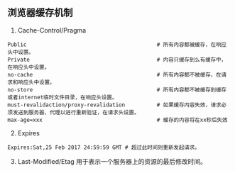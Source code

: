 ## 浏览器缓存机制
1. Cache-Control/Pragma
```
Public                                         # 所有内容都被缓存，在响应头中设置。
Private                                        # 内容只缓存到么有缓存中，在响应头中设置。
no-cache                                       # 所有内容都不被缓存，在请求和响应头中设置。
no-store                                       # 所有内容都不被缓存到缓存或者internet临时文件目录，在响应头设置。
must-revalidaction/proxy-revalidation          # 如果缓存内容失效，请求必须发送到服务器、代理以进行重新验证，在请求头设置。
max-age=xxx                                    # 缓存的内容将在xx秒后失效
```

2. Expires
```
Expires:Sat,25 Feb 2017 24:59:59 GMT # 超过此时间则重新发起请求。
```

3. Last-Modified/Etag
用于表示一个服务器上的资源的最后修改时间。
